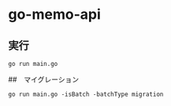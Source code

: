 # go-memo-api

## 実行
```
go run main.go
```
##　マイグレーション
```
go run main.go -isBatch -batchType migration
```
